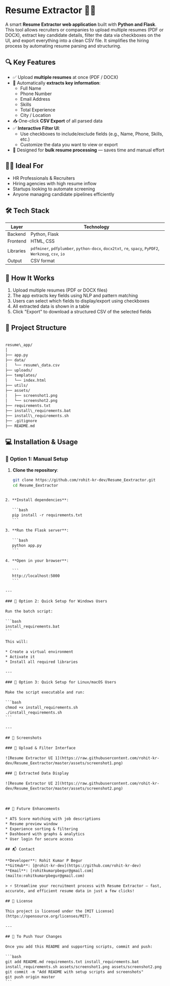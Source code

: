 # Resume Extractor 🧾📂

A smart **Resume Extractor web application** built with **Python and Flask**. This tool allows recruiters or companies to upload multiple resumes (PDF or DOCX), extract key candidate details, filter the data via checkboxes on the UI, and export everything into a clean CSV file. It simplifies the hiring process by automating resume parsing and structuring.

## 🔍 Key Features

- ✅ Upload **multiple resumes** at once (PDF / DOCX)  
- 🧠 Automatically **extracts key information**:  
  - Full Name  
  - Phone Number  
  - Email Address  
  - Skills  
  - Total Experience  
  - City / Location  
- 📥 One-click **CSV Export** of all parsed data  
- ✅ **Interactive Filter UI**:  
  - Use checkboxes to include/exclude fields (e.g., Name, Phone, Skills, etc.)  
  - Customize the data you want to view or export  
- 🧾 Designed for **bulk resume processing** — saves time and manual effort  

## 🧑‍💼 Ideal For

- HR Professionals & Recruiters  
- Hiring agencies with high resume inflow  
- Startups looking to automate screening  
- Anyone managing candidate pipelines efficiently  

## 🛠 Tech Stack

| Layer    | Technology                     |
| -------- | ----------------------------- |
| Backend  | Python, Flask                 |
| Frontend | HTML, CSS                    |
| Libraries| `pdfminer`, `pdfplumber`, `python-docx`, `docx2txt`, `re`, `spacy`, `PyPDF2`, `Werkzeug`, `csv`, `io` |
| Output   | CSV format                   |

## 🚀 How It Works

1. Upload multiple resumes (PDF or DOCX files)  
2. The app extracts key fields using NLP and pattern matching  
3. Users can select which fields to display/export using checkboxes  
4. All extracted data is shown in a table  
5. Click "Export" to download a structured CSV of the selected fields  

## 📂 Project Structure

```

resume\_app/
│
├── app.py
├── data/
│   └── resume\_data.csv
├── uploads/
├── templates/
│   └── index.html
├── utils/
├── assets/
│   ├── screenshot1.png
│   └── screenshot2.png
├── requirements.txt
├── install\_requirements.bat
├── install\_requirements.sh
├── .gitignore
├── README.md

````

## 💻 Installation & Usage

### 🔸 Option 1: Manual Setup

1. **Clone the repository**:  
   ```bash
   git clone https://github.com/rohit-kr-dev/Resume_Eextractor.git
   cd Resume_Eextractor
````

2. **Install dependencies**:

   ```bash
   pip install -r requirements.txt
   ```

3. **Run the Flask server**:

   ```bash
   python app.py
   ```

4. **Open in your browser**:

   ```
   http://localhost:5000
   ```

---

### 🔸 Option 2: Quick Setup for Windows Users

Run the batch script:

```bash
install_requirements.bat
```

This will:

* Create a virtual environment
* Activate it
* Install all required libraries

---

### 🔸 Option 3: Quick Setup for Linux/macOS Users

Make the script executable and run:

```bash
chmod +x install_requirements.sh
./install_requirements.sh
```

---

## 📸 Screenshots

### 🔹 Upload & Filter Interface

![Resume Extractor UI 1](https://raw.githubusercontent.com/rohit-kr-dev/Resume_Eextractor/master/assets/screenshot1.png)

### 🔹 Extracted Data Display

![Resume Extractor UI 2](https://raw.githubusercontent.com/rohit-kr-dev/Resume_Eextractor/master/assets/screenshot2.png)



## 📌 Future Enhancements

* ATS Score matching with job descriptions
* Resume preview window
* Experience sorting & filtering
* Dashboard with graphs & analytics
* User login for secure access

## 📬 Contact

**Developer**: Rohit Kumar P Begur
**GitHub**: [@rohit-kr-dev](https://github.com/rohit-kr-dev)
**Email**: [rohitkumarpbegur@gmail.com](mailto:rohitkumarpbegur@gmail.com)

> ⚡ Streamline your recruitment process with Resume Extractor — fast, accurate, and efficient resume data in just a few clicks!

## 📄 License

This project is licensed under the [MIT License](https://opensource.org/licenses/MIT).

---

## 🔁 To Push Your Changes

Once you add this README and supporting scripts, commit and push:

```bash
git add README.md requirements.txt install_requirements.bat install_requirements.sh assets/screenshot1.png assets/screenshot2.png
git commit -m "Add README with setup scripts and screenshots"
git push origin master
```
